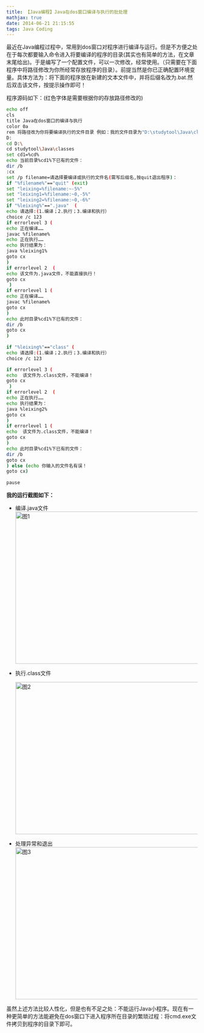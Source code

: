 ```yaml
---
title: 【Java编程】Java在dos窗口编译与执行的批处理
mathjax: true
date: 2014-06-21 21:15:55
tags: Java Coding
---
```




​    最近在Java编程过程中，常用到dos窗口对程序进行编译与运行。但是不方便之处在于每次都要输入命令进入将要编译的程序的目录(其实也有简单的方法，在文章末尾给出)。于是编写了一个配置文件，可以一次修改，经常使用。（只需要在下面程序中将路径修改为你所经常存放程序的目录）。前提当然是你已正确配置环境变量。具体方法为：将下面的程序放在新建的文本文件中，并将后缀名改为.bat.然后双击该文件，按提示操作即可！



<!--more-->

程序源码如下：(红色字体是需要根据你的存放路径修改的)



```bash
echo off
cls
title Java在dos窗口的编译与执行
color 0a 
rem 将路径改为你将要编译执行的文件目录 例如：我的文件目录为"D:\studytool\Java\classes"(shift+右键 单击你的文件目录选择"复制为路径")
D:
cd D:\
cd studytool\Java\classes
set cd1=%cd%
echo 当前目录%cd1%下已有的文件：
dir /b
:cx 
set /p filename=请选择要编译或执行的文件名(需写后缀名,按quit退出程序)：
if "%filename%"=="quit" (exit)
set "leixing=%filename:~-5%"
set "leixing1=%filename:~0,-5%"
set "leixing2=%filename:~0,-6%"
if "%leixing%"==".java"  (
echo 请选择:(1.编译；2.执行；3.编译和执行）
choice /c 123
if errorlevel 3 (
echo 正在编译……
javac %filename%
echo 正在执行……
echo 执行结果为：
java %leixing1% 
goto cx
)
if errorlevel 2  (
echo 该文件为.java文件，不能直接执行！
goto cx
 )
if errorlevel 1 (
echo 正在编译……
javac %filename%
goto cx
)
echo 此时目录%cd1%下已有的文件：
dir /b
goto cx
)
 
if "%leixing%"=="class" (
echo 请选择:(1.编译；2.执行；3.编译和执行）
choice /c 123

if errorlevel 3 (
echo  该文件为.class文件，不能编译！
goto cx
 )
if errorlevel 2  (
echo 正在执行……
echo 执行结果为：
java %leixing2% 
goto cx
)
if errorlevel 1 (
echo  该文件为.class文件，不能编译！
goto cx
)
echo 此时目录%cd1%下已有的文件：
dir /b
goto cx
) else (echo 你输入的文件名有误！
goto cx)
 
pause
```



**我的运行截图如下：**

- 编译.java文件
  <img src="https://cdn.jsdelivr.net/gh/tengweitw/FigureBed@latest/20140621/20140621_fig001.jpg" width="600" height="400" title="图1" alt="图1" >

  

- 执行.class文件

  <img src="https://cdn.jsdelivr.net/gh/tengweitw/FigureBed@latest/20140621/20140621_fig002.jpg" width="600" height="400" title="图2" alt="图2" >

- 处理异常和退出
  <img src="https://cdn.jsdelivr.net/gh/tengweitw/FigureBed@latest/20140621/20140621_fig003.jpg" width="600" height="400" title="图3" alt="图3" >





​    虽然上述方法比较人性化，但是也有不足之处：不能运行Java小程序。现在有一种更简单的方法能避免在dos窗口下进入程序所在目录的繁琐过程：将cmd.exe文件拷贝到程序的目录下即可。



